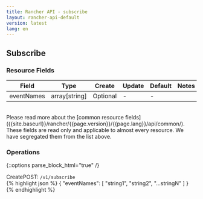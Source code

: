 ```yaml
---
title: Rancher API - subscribe
layout: rancher-api-default
version: latest
lang: en
---
```


## Subscribe



### Resource Fields

Field | Type | Create | Update | Default | Notes
---|---|---|---|---|---
eventNames | array[string] | Optional | - | - | 

<br>
Please read more about the [common resource fields]({{site.baseurl}}/rancher/{{page.version}}/{{page.lang}}/api/common/). These fields are read only and applicable to almost every resource. We have segregated them from the list above.

### Operations
{::options parse_block_html="true" /}
<a id="create"></a>
<div class="action"><span class="header">Create<span class="headerright">POST:  <code>/v1/subscribe</code></span></span>
<div class="action-contents">
{% highlight json %}
{
	"eventNames": [
		"string1",
		"string2",
		"...stringN"
	]
}
{% endhighlight %}
</div>
</div>





